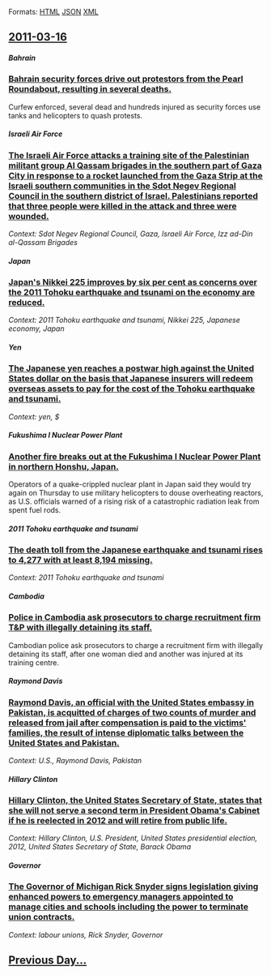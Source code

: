 
Formats: [HTML](2011/03/16/index.html)  [JSON](2011/03/16/index.json)  [XML](2011/03/16/index.xml)  

## [2011-03-16](/news/2011/03/16/index.md)

##### Bahrain
### [Bahrain security forces drive out protestors from the Pearl Roundabout, resulting in several deaths. ](/news/2011/03/16/bahrain-security-forces-drive-out-protestors-from-the-pearl-roundabout-resulting-in-several-deaths.md)
Curfew enforced, several dead and hundreds injured as security forces use tanks and helicopters to quash protests.

##### Israeli Air Force
### [The Israeli Air Force attacks a training site of the Palestinian militant group Al Qassam brigades in the southern part of Gaza City in response to a rocket launched from the Gaza Strip at the Israeli southern communities in the Sdot Negev Regional Council in the southern district of Israel. Palestinians reported that three people were killed in the attack and three were wounded. ](/news/2011/03/16/the-israeli-air-force-attacks-a-training-site-of-the-palestinian-militant-group-al-qassam-brigades-in-the-southern-part-of-gaza-city-in-resp.md)
_Context: Sdot Negev Regional Council, Gaza, Israeli Air Force, Izz ad-Din al-Qassam Brigades_

##### Japan
### [Japan's Nikkei 225 improves by six per cent as concerns over the 2011 Tohoku earthquake and tsunami on the economy are reduced. ](/news/2011/03/16/japan-s-nikkei-225-improves-by-six-per-cent-as-concerns-over-the-2011-tahoku-earthquake-and-tsunami-on-the-economy-are-reduced.md)
_Context: 2011 Tohoku earthquake and tsunami, Nikkei 225, Japanese economy, Japan_

##### Yen
### [The Japanese yen reaches a postwar high against the United States dollar on the basis that Japanese insurers will redeem overseas assets to pay for the cost of the Tohoku earthquake and tsunami. ](/news/2011/03/16/the-japanese-yen-reaches-a-postwar-high-against-the-united-states-dollar-on-the-basis-that-japanese-insurers-will-redeem-overseas-assets-to.md)
_Context: yen, $_

##### Fukushima I Nuclear Power Plant
### [Another fire breaks out at the Fukushima I Nuclear Power Plant in northern Honshu, Japan. ](/news/2011/03/16/another-fire-breaks-out-at-the-fukushima-i-nuclear-power-plant-in-northern-honshu-japan.md)
Operators of a quake-crippled nuclear plant in Japan said they would try again on Thursday to use military helicopters to douse overheating reactors, as U.S. officials warned of a rising risk of a catastrophic radiation leak from spent fuel rods.

##### 2011 Tohoku earthquake and tsunami
### [The death toll from the Japanese earthquake and tsunami rises to 4,277 with at least 8,194 missing. ](/news/2011/03/16/the-death-toll-from-the-japanese-earthquake-and-tsunami-rises-to-4-277-with-at-least-8-194-missing.md)
_Context: 2011 Tohoku earthquake and tsunami_

##### Cambodia
### [Police in Cambodia ask prosecutors to charge recruitment firm T&P with illegally detaining its staff. ](/news/2011/03/16/police-in-cambodia-ask-prosecutors-to-charge-recruitment-firm-t-p-with-illegally-detaining-its-staff.md)
Cambodian police ask prosecutors to charge a recruitment firm with illegally detaining its staff, after one woman died and another was injured at its training centre.

##### Raymond Davis
### [Raymond Davis, an official with the United States embassy in Pakistan, is acquitted of charges of two counts of murder and released from jail after compensation is paid to the victims' families, the result of intense diplomatic talks between the United States and Pakistan.](/news/2011/03/16/raymond-davis-an-official-with-the-united-states-embassy-in-pakistan-is-acquitted-of-charges-of-two-counts-of-murder-and-released-from-jai.md)
_Context: U.S., Raymond Davis, Pakistan_

##### Hillary Clinton
### [Hillary Clinton, the United States Secretary of State, states that she will not serve a second term in President Obama's Cabinet if he is reelected in 2012 and will retire from public life. ](/news/2011/03/16/hillary-clinton-the-united-states-secretary-of-state-states-that-she-will-not-serve-a-second-term-in-president-obama-s-cabinet-if-he-is-re.md)
_Context: Hillary Clinton, U.S. President, United States presidential election, 2012, United States Secretary of State, Barack Obama_

##### Governor
### [The Governor of Michigan Rick Snyder signs legislation giving enhanced powers to emergency managers appointed to manage cities and schools including the power to terminate union contracts. ](/news/2011/03/16/the-governor-of-michigan-rick-snyder-signs-legislation-giving-enhanced-powers-to-emergency-managers-appointed-to-manage-cities-and-schools-i.md)
_Context: labour unions, Rick Snyder, Governor_

## [Previous Day...](/news/2011/03/15/index.md)

